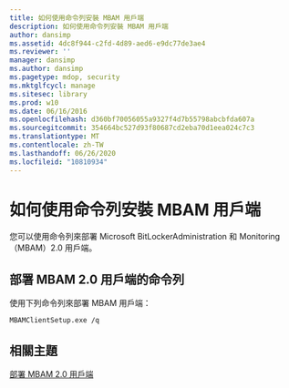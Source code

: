 ```yaml
---
title: 如何使用命令列安裝 MBAM 用戶端
description: 如何使用命令列安裝 MBAM 用戶端
author: dansimp
ms.assetid: 4dc8f944-c2fd-4d89-aed6-e9dc77de3ae4
ms.reviewer: ''
manager: dansimp
ms.author: dansimp
ms.pagetype: mdop, security
ms.mktglfcycl: manage
ms.sitesec: library
ms.prod: w10
ms.date: 06/16/2016
ms.openlocfilehash: d360bf70056055a9327f4d7b55798abcbfda607a
ms.sourcegitcommit: 354664bc527d93f80687cd2eba70d1eea024c7c3
ms.translationtype: MT
ms.contentlocale: zh-TW
ms.lasthandoff: 06/26/2020
ms.locfileid: "10810934"
---
```

# 如何使用命令列安裝 MBAM 用戶端


您可以使用命令列來部署 Microsoft BitLockerAdministration 和 Monitoring （MBAM）2.0 用戶端。

## <a href="" id="command-line-for-deploying-the-mbam-2-0-client-"></a>部署 MBAM 2.0 用戶端的命令列


使用下列命令列來部署 MBAM 用戶端：

`MBAMClientSetup.exe /q`

## 相關主題


[部署 MBAM 2.0 用戶端](deploying-the-mbam-20-client-mbam-2.md)

 

 





